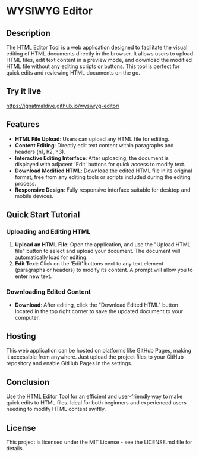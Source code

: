 # WYSIWYG Editor 

## Description
The HTML Editor Tool is a web application designed to facilitate the visual editing of HTML documents directly in the browser. It allows users to upload HTML files, edit text content in a preview mode, and download the modified HTML file without any editing scripts or buttons. This tool is perfect for quick edits and reviewing HTML documents on the go.

## Try it live

https://ignatmaldive.github.io/wysiwyg-editor/

## Features

- **HTML File Upload**: Users can upload any HTML file for editing.
- **Content Editing**: Directly edit text content within paragraphs and headers (h1, h2, h3).
- **Interactive Editing Interface**: After uploading, the document is displayed with adjacent 'Edit' buttons for quick access to modify text.
- **Download Modified HTML**: Download the edited HTML file in its original format, free from any editing tools or scripts included during the editing process.
- **Responsive Design**: Fully responsive interface suitable for desktop and mobile devices.


## Quick Start Tutorial

### Uploading and Editing HTML
1. **Upload an HTML File**: Open the application, and use the "Upload HTML file" button to select and upload your document. The document will automatically load for editing.
2. **Edit Text**: Click on the 'Edit' buttons next to any text element (paragraphs or headers) to modify its content. A prompt will allow you to enter new text.

### Downloading Edited Content
- **Download**: After editing, click the "Download Edited HTML" button located in the top right corner to save the updated document to your computer.

## Hosting
This web application can be hosted on platforms like GitHub Pages, making it accessible from anywhere. Just upload the project files to your GitHub repository and enable GitHub Pages in the settings.

## Conclusion
Use the HTML Editor Tool for an efficient and user-friendly way to make quick edits to HTML files. Ideal for both beginners and experienced users needing to modify HTML content swiftly.

## License
This project is licensed under the MIT License - see the LICENSE.md file for details.
